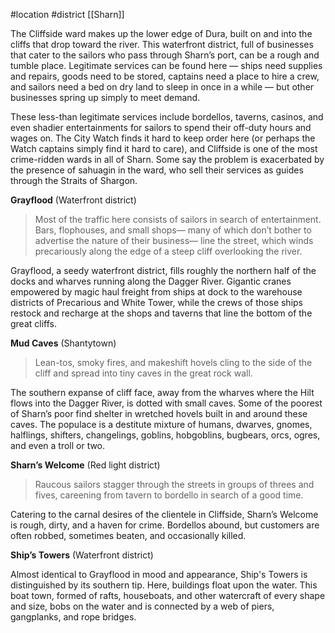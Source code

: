 #location #district [[Sharn]]

The Cliffside ward makes up the lower edge of Dura, built on and into the cliffs that drop toward the river. This waterfront district, full of businesses that cater to the sailors who pass through Sharn’s port, can be a rough and tumble place. Legitimate services can be found here — ships need supplies and repairs, goods need to be stored, captains need a place to hire a crew, and sailors need a bed on dry land to sleep in once in a while — but other businesses spring up simply to meet demand.

These less-than legitimate services include bordellos, taverns, casinos, and even shadier entertainments for sailors to spend their off-duty hours and wages on. The City Watch finds it hard to keep order here (or perhaps the Watch captains simply find it hard to care), and Cliffside is one of the most crime-ridden wards in all of Sharn. Some say the problem is exacerbated by the presence of sahuagin in the ward, who sell their services as guides through the Straits of Shargon.

**Grayflood** (Waterfront district)

> Most of the traffic here consists of sailors in search of entertainment. Bars, flophouses, and small shops— many of which don’t bother to advertise the nature of their business— line the street, which winds precariously along the edge of a steep cliff overlooking the river.

Grayflood, a seedy waterfront district, fills roughly the northern half of the docks and wharves running along the Dagger River. Gigantic cranes empowered by magic haul freight from ships at dock to the warehouse districts of Precarious and White Tower, while the crews of those ships restock and recharge at the shops and taverns that line the bottom of the great cliffs.

**Mud Caves** (Shantytown)

> Lean-tos, smoky fires, and makeshift hovels cling to the side of the cliff and spread into tiny caves in the great rock wall.

The southern expanse of cliff face, away from the wharves where the Hilt flows into the Dagger River, is dotted with small caves. Some of the poorest of Sharn’s poor find shelter in wretched hovels built in and around these caves. The populace is a destitute mixture of humans, dwarves, gnomes, halflings, shifters, changelings, goblins, hobgoblins, bugbears, orcs, ogres, and even a troll or two.

**Sharn’s Welcome** (Red light district)

> Raucous sailors stagger through the streets in groups of threes and fives, careening from tavern to bordello in search of a good time.

Catering to the carnal desires of the clientele in Cliffside, Sharn’s Welcome is rough, dirty, and a haven for crime. Bordellos abound, but customers are often robbed, sometimes beaten, and occasionally killed.

**Ship’s Towers** (Waterfront district)

Almost identical to Grayflood in mood and appearance, Ship's Towers is distinguished by its southern tip. Here, buildings float upon the water. This boat town, formed of rafts, houseboats, and other watercraft of every shape and size, bobs on the water and is connected by a web of piers, gangplanks, and rope bridges.